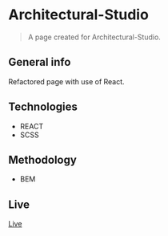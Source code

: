 # Architectural-Studio

> A page created for Architectural-Studio.

## General info

Refactored page with use of React.

## Technologies

-  REACT
-  SCSS

## Methodology

-  BEM

## Live

[Live](https://admiring-brown-c03300.netlify.app/)
